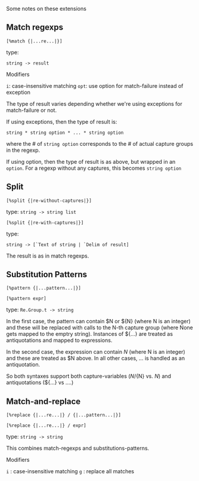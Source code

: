 
Some notes on these extensions


## Match regexps

```
[%match {|...re...|}]
```

type:
```
string -> result
```

Modifiers

`i`: case-insensitive matching
`opt`: use option for match-failure instead of exception

The type of result varies depending whether we're using exceptions for
match-failure or not.

If using exceptions, then the type of result is:
```
string * string option * ... * string option
```

where the # of `string option` corresponds to the # of actual capture groups in the regexp.

If using option, then the type of result is as above, but wrapped in an `option`.
For a regexp without any captures, this becomes `string option`

## Split

```
[%split {|re-without-captures|}]
```

type: `string -> string list`

```
[%split {|re-with-captures|}]
```

type: 
```
string -> [`Text of string | `Delim of result]
```

The result is as in match regexps.

## Substitution Patterns

```
[%pattern {|...pattern...|}]
```

```
[%pattern expr]
```

type: `Re.Group.t -> string`

In the first case, the pattern can contain $N or ${N} (where N is an
integer) and these will be replaced with calls to the N-th capture
group (where None gets mapped to the emptry string).  Instances of
${...} are treated as antiquotations and mapped to expressions.

In the second case, the expression can contain $N$ (where N is an
integer) and these are treated as $N above.  In all other cases, $...$
is handled as an antiquotation.

So both syntaxes support both capture-variables ($N/${N} vs. $N$) and
antiquotations (${...} vs $....$)

## Match-and-replace

```
[%replace {|...re...|} / {|...pattern...|}]
```

```
[%replace {|...re...|} / expr]
```

type: `string -> string`

This combines match-regexps and substitutions-patterns.

Modifiers

`i` : case-insensitive matching
`g` : replace all matches
